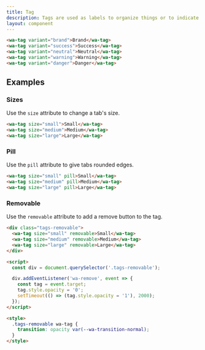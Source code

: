 ```yaml
---
title: Tag
description: Tags are used as labels to organize things or to indicate a selection.
layout: component
---
```


```html {.example}
<wa-tag variant="brand">Brand</wa-tag>
<wa-tag variant="success">Success</wa-tag>
<wa-tag variant="neutral">Neutral</wa-tag>
<wa-tag variant="warning">Warning</wa-tag>
<wa-tag variant="danger">Danger</wa-tag>
```

## Examples

### Sizes

Use the `size` attribute to change a tab's size.

```html {.example}
<wa-tag size="small">Small</wa-tag>
<wa-tag size="medium">Medium</wa-tag>
<wa-tag size="large">Large</wa-tag>
```

### Pill

Use the `pill` attribute to give tabs rounded edges.

```html {.example}
<wa-tag size="small" pill>Small</wa-tag>
<wa-tag size="medium" pill>Medium</wa-tag>
<wa-tag size="large" pill>Large</wa-tag>
```

### Removable

Use the `removable` attribute to add a remove button to the tag.

```html {.example}
<div class="tags-removable">
  <wa-tag size="small" removable>Small</wa-tag>
  <wa-tag size="medium" removable>Medium</wa-tag>
  <wa-tag size="large" removable>Large</wa-tag>
</div>

<script>
  const div = document.querySelector('.tags-removable');

  div.addEventListener('wa-remove', event => {
    const tag = event.target;
    tag.style.opacity = '0';
    setTimeout(() => (tag.style.opacity = '1'), 2000);
  });
</script>

<style>
  .tags-removable wa-tag {
    transition: opacity var(--wa-transition-normal);
  }
</style>
```
